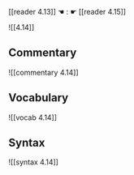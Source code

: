 [[reader 4.13]] ☚ : ☛ [[reader 4.15]]

![[4.14]]

## Commentary

![[commentary 4.14]]

## Vocabulary

![[vocab 4.14]]

## Syntax

![[syntax 4.14]]

